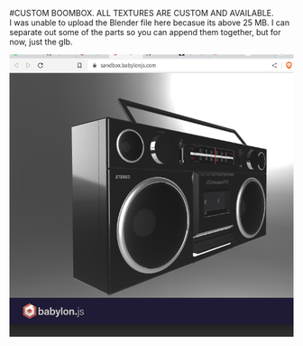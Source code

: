 #CUSTOM BOOMBOX. ALL TEXTURES ARE CUSTOM AND AVAILABLE.  
I was unable to upload the Blender file here becasue its above 25 MB. I can separate out some of the parts so you can append them together, but for now, just the glb.


![a screenshot of glb uploaded to sandbox](boomboxgltf.png)
